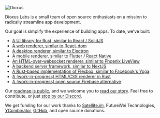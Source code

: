 <img src="https://raw.githubusercontent.com/DioxusLabs/dioxus/master/notes/header.svg" alt="Dioxus" />

Dioxus Labs is a small team of open source enthusiasts on a mission to radically streamline app development.

Our goal is simplify the experience of building apps. To date, we've built:

- [A UI library for Rust, similar to React / SolidJS](https://github.com/DioxusLabs/dioxus)
- [A web renderer, similar to React-dom](https://dioxuslabs.com/learn/0.4/getting_started/wasm)
- [A desktop renderer, similar to Electron](https://dioxuslabs.com/learn/0.4/getting_started/desktop)
- [A mobile renderer, similar to Flutter / React Native](https://dioxuslabs.com/learn/0.4/getting_started/mobile)
- [An HTML-over-websocket renderer, similar to Phoenix LiveView](https://dioxuslabs.com/learn/0.4/getting_started/liveview)
- [A backend server framework, similar to NextJS](https://dioxuslabs.com/learn/0.4/getting_started/fullstack)
- [A Rust-based implementation of Flexbox, similar to Facebook's Yoga](https://github.com/DioxusLabs/taffy)
- [A (work-in-progress) HTML/CSS renderer in Rust](https://github.com/DioxusLabs/blitz)
- [A (work-in-progress) open source Firebase alternative](https://dioxuslabs.com/deploy)

Our [roadmap is public](https://pointy-quokka-0c3.notion.site/Dioxus-Labs-Public-Roadmap-771939f47d13423abe2a2195b5617555?pvs=4), and we welcome you to [read our story](https://dioxuslabs.com/blog/introducing-dioxus). Feel free to contribute, or just [stop by our Discord](https://discord.gg/XgGxMSkvUM).

We get funding for our work thanks to [Satellite.im](http://satellite.im), FutureWei Technologies, [YCombinator](http://ycombinator.com), [GitHub](https://accelerator.github.com), and open source donations.
